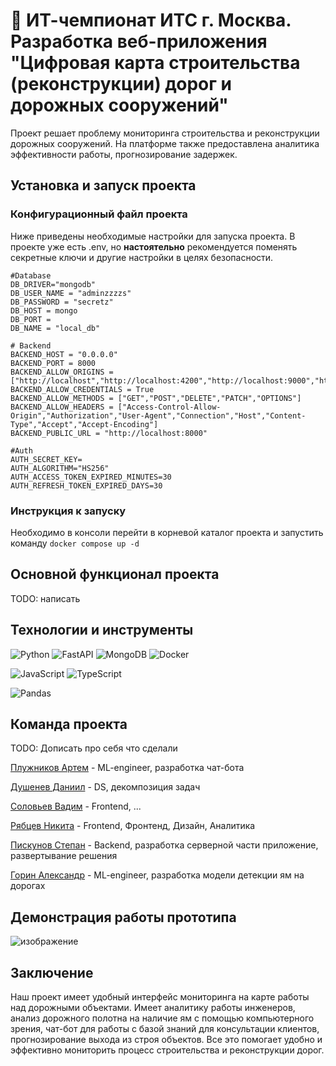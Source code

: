 # 🏅 ИТ-чемпионат ИТС г. Москва. Разработка веб-приложения "Цифровая карта строительства (реконструкции) дорог и дорожных сооружений"

Проект решает проблему мониторинга строительства и реконструкции дорожных сооружений. На платформе
также предоставлена аналитика эффективности работы, прогнозирование задержек.

## Установка и запуск проекта
### Конфигурационный файл проекта
Ниже приведены необходимые настройки для запуска проекта. В проекте уже есть .env, но **настоятельно** рекомендуется поменять секретные ключи и другие настройки в целях безопасности.
```
#Database
DB_DRIVER="mongodb"
DB_USER_NAME = "adminzzzzs"
DB_PASSWORD = "secretz"
DB_HOST = mongo
DB_PORT =
DB_NAME = "local_db"

# Backend
BACKEND_HOST = "0.0.0.0"
BACKEND_PORT = 8000
BACKEND_ALLOW_ORIGINS = ["http://localhost","http://localhost:4200","http://localhost:9000","http://127.0.0.1:9000","https://localhost","https://localhost:4200","https://localhost:3000"]
BACKEND_ALLOW_CREDENTIALS = True
BACKEND_ALLOW_METHODS = ["GET","POST","DELETE","PATCH","OPTIONS"]
BACKEND_ALLOW_HEADERS = ["Access-Control-Allow-Origin","Authorization","User-Agent","Connection","Host","Content-Type","Accept","Accept-Encoding"]
BACKEND_PUBLIC_URL = "http://localhost:8000"

#Auth
AUTH_SECRET_KEY=
AUTH_ALGORITHM="HS256"
AUTH_ACCESS_TOKEN_EXPIRED_MINUTES=30
AUTH_REFRESH_TOKEN_EXPIRED_DAYS=30

```
### Инструкция к запуску
Необходимо в консоли перейти в корневой каталог проекта и запустить команду `docker compose up -d`

## Основной функционал проекта
TODO: написать

## Технологии и инструменты

![Python](https://img.shields.io/badge/Python-FFD43B?style=for-the-badge&logo=python&logoColor=blue)
![FastAPI](https://img.shields.io/badge/fastapi-109989?style=for-the-badge&logo=FASTAPI&logoColor=white)
![MongoDB](https://img.shields.io/badge/MongoDB-4EA94B?style=for-the-badge&logo=mongodb&logoColor=white)
![Docker](https://img.shields.io/badge/Docker-2CA5E0?style=for-the-badge&logo=docker&logoColor=white)

![JavaScript](https://img.shields.io/badge/JavaScript-323330?style=for-the-badge&logo=javascript&logoColor=F7DF1E)
![TypeScript](https://img.shields.io/badge/TypeScript-007ACC?style=for-the-badge&logo=typescript&logoColor=white)

![Pandas](https://img.shields.io/badge/pandas-%23150458.svg?style=for-the-badge&logo=pandas&logoColor=white)

## Команда проекта
TODO: Дописать про себя что сделали

[Плужников Артем](https://github.com/TheTom205) - ML-engineer, разработка чат-бота

[Душенев Даниил](https://github.com/daniil-dushenev) - DS, декомпозиция задач

[Соловьев Вадим](https://github.com/vdmkkk) - Frontend, ...

[Рябцев Никита](https://github.com/nick-bkwp) - Frontend, Фронтенд, Дизайн, Аналитика

[Пискунов Степан](https://github.com/ParkieV) - Backend, разработка серверной части приложение, развертывание решения

[Горин Александр](https://github.com/AlexxxGorin) - ML-engineer, разработка модели детекции ям на дорогах

## Демонстрация работы прототипа
![изображение](https://github.com/user-attachments/assets/d6cc5f05-6cda-4b1a-a6c2-b8afe5e4298e)

## Заключение
Наш проект имеет удобный интерфейс мониторинга на карте работы над дорожными объектами. Имеет
аналитику работы инженеров, анализ дорожного полотна на наличие ям с помощью компьютерного зрения,
чат-бот для работы с базой знаний для консультации клиентов, прогнозирование выхода из строя объектов.
Все это помогает удобно и эффективно мониторить процесс строительства и реконструкции дорог.
